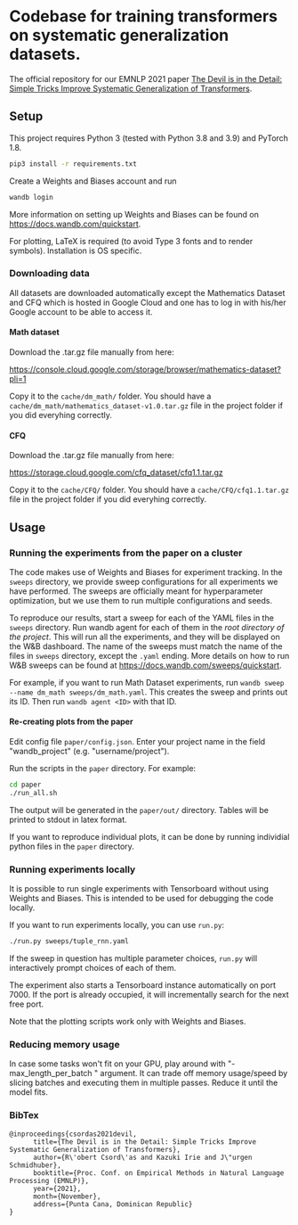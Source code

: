 # Codebase for training transformers on systematic generalization datasets.

The official repository for our EMNLP 2021 paper [The Devil is in the Detail: Simple Tricks Improve Systematic Generalization of Transformers](https://arxiv.org/abs/2108.12284).

## Setup

This project requires Python 3 (tested with Python 3.8 and 3.9) and PyTorch 1.8.

```bash
pip3 install -r requirements.txt
```

Create a Weights and Biases account and run 
```bash
wandb login
```

More information on setting up Weights and Biases can be found on
https://docs.wandb.com/quickstart.

For plotting, LaTeX is required (to avoid Type 3 fonts and to render symbols). Installation is OS specific.

### Downloading data

All datasets are downloaded automatically except the Mathematics Dataset and CFQ which is hosted in Google Cloud and one has to log in with his/her Google account to be able to access it.

#### Math dataset
Download the .tar.gz file manually from here:

https://console.cloud.google.com/storage/browser/mathematics-dataset?pli=1

Copy it to the ``cache/dm_math/`` folder. You should have a ``cache/dm_math/mathematics_dataset-v1.0.tar.gz`` file in the project folder if you did everyhing correctly. 

#### CFQ
Download the .tar.gz file manually from here:

https://storage.cloud.google.com/cfq_dataset/cfq1.1.tar.gz

Copy it to the ``cache/CFQ/`` folder. You should have a ``cache/CFQ/cfq1.1.tar.gz`` file in the project folder if you did everyhing correctly. 


## Usage

### Running the experiments from the paper on a cluster

The code makes use of Weights and Biases for experiment tracking. In the ```sweeps``` directory, we provide sweep configurations for all experiments we have performed. The sweeps are officially meant for hyperparameter optimization, but we use them to run multiple configurations and seeds.

To reproduce our results, start a sweep for each of the YAML files in the ```sweeps``` directory. Run wandb agent for each of them in the _root directory of the project_. This will run all the experiments, and they will be displayed on the W&B dashboard. The name of the sweeps must match the name of the files in ```sweeps``` directory, except the ```.yaml``` ending. More details on how to run W&B sweeps can be found at https://docs.wandb.com/sweeps/quickstart.

For example, if you want to run Math Dataset experiments, run ```wandb sweep --name dm_math sweeps/dm_math.yaml```. This creates the sweep and prints out its ID. Then run ```wandb agent <ID>``` with that ID.

#### Re-creating plots from the paper

Edit config file ```paper/config.json```. Enter your project name in the field "wandb_project" (e.g. "username/project").

Run the scripts in the ```paper``` directory. For example:

```bash
cd paper
./run_all.sh
```

The output will be generated in the ```paper/out/``` directory. Tables will be printed to stdout in latex format.

If you want to reproduce individual plots, it can be done by running individial python files in the ```paper``` directory.

### Running experiments locally

It is possible to run single experiments with Tensorboard without using Weights and Biases. This is intended to be used for debugging the code locally.
  
If you want to run experiments locally, you can use ```run.py```:

```bash
./run.py sweeps/tuple_rnn.yaml
```

If the sweep in question has multiple parameter choices, ```run.py``` will interactively prompt choices of each of them.

The experiment also starts a Tensorboard instance automatically on port 7000. If the port is already occupied, it will incrementally search for the next free port.

Note that the plotting scripts work only with Weights and Biases.

### Reducing memory usage

In case some tasks won't fit on your GPU, play around with "-max_length_per_batch <number>" argument. It can trade off memory usage/speed by slicing batches and executing them in multiple passes. Reduce it until the model fits.
  
### BibTex
```
@inproceedings{csordas2021devil,
      title={The Devil is in the Detail: Simple Tricks Improve Systematic Generalization of Transformers}, 
      author={R\'obert Csord\'as and Kazuki Irie and J\"urgen Schmidhuber},
      booktitle={Proc. Conf. on Empirical Methods in Natural Language Processing (EMNLP)},
      year={2021},
      month={November},
      address={Punta Cana, Dominican Republic}
}
```
